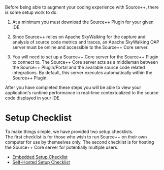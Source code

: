 Before being able to augment your coding experience with Source++, there is some setup work to do.

1. At a minimum you must download the Source++ Plugin for your given IDE.

2. Since Source++ relies on Apache SkyWalking for the capture and analysis of source code metrics and traces,
an Apache SkyWalking OAP server must be online and accessible to the Source++ Core server.

3. You will need to set up a Source++ Core server for the Source++ Plugin to connect to.
The Source++ Core server acts as a middleman between the Source++ Plugin/Portal and the available source code related integrations.
By default, this server executes automatically within the Source++ Plugin. 

After you have completed these steps you will be able to view your application's runtime performance in real-time contextualized to the source code displayed in your IDE.

# Setup Checklist

To make things simple, we have provided two setup checklists. \
The first checklist is for those who wish to run Source++ on their own computer for use by themselves only.
The second checklist is for hosting the Source++ Core server for potentially multiple users.

- [Embedded Setup Checklist](02b-embedded-setup-checklist.md)
- [Self-Hosted Setup Checklist](02a-self-hosted-setup-checklist.md)
